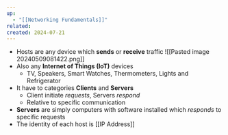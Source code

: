 ```yaml
---
up:
  - "[[Networking Fundamentals]]"
related: 
created: 2024-07-21
---
```


- Hosts are any device which __sends__ or __receive__ traffic
![[Pasted image 20240509081422.png]]
- Also any __Internet of Things (IoT)__ devices
	- TV, Speakers, Smart Watches, Thermometers, Lights and Refrigerator
- It have to categories __Clients__ and __Servers__
	- Client initiate  _requests_, Servers _respond_
	- Relative to specific communication
- __Servers__ are simply computers with software installed which _responds_ to specific requests
- The identity of each host is [[IP Address]]